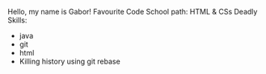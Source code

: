 Hello, my name is Gabor!
Favourite Code School path: HTML & CSs
Deadly Skills:
* java
* git
* html
* Killing history using git rebase

